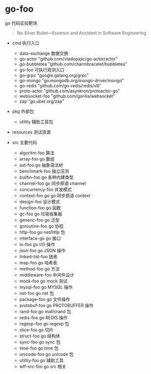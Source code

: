 # go-foo

go 代码实验靶场

> No Silver Bullet—Essence and Accident in Software Engineering

- cmd 执行入口
  - data-exchange 数据交换
  - go-actor "github.com/vladopajic/go-actor/actor"
  - go-bubbletea "github.com/charmbracelet/bubbletea"
  - go-foo 可执行观测入口
  - go-grpc "google.golang.org/grpc"
  - go-mongo "go.mongodb.org/mongo-driver/mongo"
  - go-redis "github.com/go-redis/redis/v8"
  - proto-actor "github.com/asynkron/protoactor-go"
  - websocket-foo "github.com/gorilla/websocket"
  - zap "go.uber.org/zap"

- pkg 外部包
  - utility 辅助工具包

- resources 测试资源

- src 主要代码
  - algoritm-foo 算法
  - array-foo go 数组
  - ast-foo go 抽象语法树
  - benchmark-foo 独立压测
  - builtin-foo go 各种内建类型
  - channel-foo go 同步原语 channel
  - concurrency-foo 并发模式
  - context-foo go go 同步原语 context
  - design-foo 设计模式
  - function-foo go 函数
  - gc-foo go 垃圾收集器
  - generic-foo go 泛型
  - goroutine-foo go 协程
  - http-foo go net/http 包
  - interface-go go 接口
  - io-foo go I/O 操作
  - json-foo go JSON 操作
  - linked-list-foo 链表
  - map-foo go 哈希表
  - method-foo go 方法
  - middleware-foo 中间件设计
  - mock-foo go mock 测试
  - mysql-foo go MYSQL 操作
  - net-foo go net 包
  - package-foo go 文件操作
  - protobuf-foo go PROTOBUFFER 操作
  - rand-foo go math/rand 包
  - redis-foo go REDIS 操作
  - regexp-foo go regexp 包
  - slice-foo go 切片
  - struct-foo go 结构体
  - sync-foo go sync 包
  - time-foo go time 包
  - unicode-foo go unicode 包
  - utility-foo go 辅助工具
  - wtf-src-foo go src 相关
